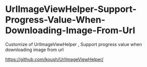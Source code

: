 UrlImageViewHelper-Support-Progress-Value-When-Downloading-Image-From-Url
=========================================================================

Customize of UrlImageViewHelper , Support progress value when downloading image from url


https://github.com/koush/UrlImageViewHelper/
